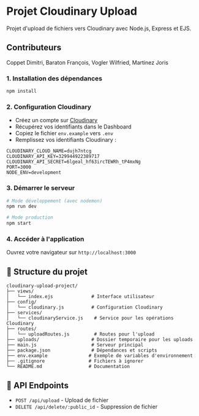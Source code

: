 # Projet Cloudinary Upload

Projet d'upload de fichiers vers Cloudinary avec Node.js, Express et EJS.

## Contributeurs

Coppet Dimitri, Baraton François, Vogler Wilfried, Martinez Joris

### 1. Installation des dépendances

```bash
npm install
```

### 2. Configuration Cloudinary

- Créez un compte sur [Cloudinary](https://cloudinary.com)
- Récupérez vos identifiants dans le Dashboard
- Copiez le fichier `env.example` vers `.env`
- Remplissez vos identifiants Cloudinary :

```env
CLOUDINARY_CLOUD_NAME=dujh7ntcg
CLOUDINARY_API_KEY=329944922389717
CLOUDINARY_API_SECRET=6lgeal_hf63ircTEWRh_tP4mxNg
PORT=3000
NODE_ENV=development
```

### 3. Démarrer le serveur

```bash
# Mode développement (avec nodemon)
npm run dev

# Mode production
npm start
```

### 4. Accéder à l'application

Ouvrez votre navigateur sur `http://localhost:3000`

## 📁 Structure du projet

```
cloudinary-upload-project/
├── views/
│   └── index.ejs              # Interface utilisateur
├── config/
│   └── cloudinary.js          # Configuration Cloudinary
├── services/
│   └── cloudinaryService.js    # Service pour les opérations Cloudinary
├── routes/
│   └── uploadRoutes.js         # Routes pour l'upload
├── uploads/                   # Dossier temporaire pour les uploads
├── main.js                    # Serveur principal
├── package.json               # Dépendances et scripts
├── env.example               # Exemple de variables d'environnement
├── .gitignore                # Fichiers à ignorer
└── README.md                 # Documentation
```

## 🔧 API Endpoints

- `POST /api/upload` - Upload de fichier
- `DELETE /api/delete/:public_id` - Suppression de fichier
